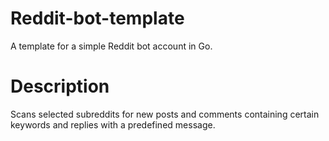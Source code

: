 # Reddit-bot-template

A template for a simple Reddit bot account in Go.

# Description

Scans selected subreddits for new posts and comments containing certain keywords and replies with a predefined message.
